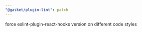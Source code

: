 ```yaml
---
"@gasket/plugin-lint": patch
---
```


force eslint-plugin-react-hooks version on different code styles
